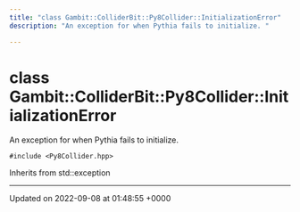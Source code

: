```yaml
---
title: "class Gambit::ColliderBit::Py8Collider::InitializationError"
description: "An exception for when Pythia fails to initialize. "

---
```


# class Gambit::ColliderBit::Py8Collider::InitializationError



An exception for when Pythia fails to initialize. 


`#include <Py8Collider.hpp>`

Inherits from std::exception

-------------------------------

Updated on 2022-09-08 at 01:48:55 +0000